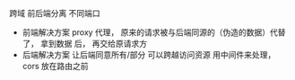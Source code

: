 跨域
前后端分离 不同端口 
- 前端解决方案
    proxy 代理， 原来的请求被与后端同源的（伪造的数据）代替了， 拿到数据
    后， 再交给原请求方
- 后端解决方案
  让后端同意所有/部分 可以跨越访问资源
  用中间件来处理， cors 放在路由之前